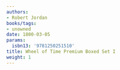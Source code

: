 ```yaml
---
authors:
- Robert Jordan
books/tags:
- unowned
date: 1800-03-05
params:
  isbn13: '9781250251510'
title: Wheel of Time Premium Boxed Set I
weight: 1
---
```


<!--more-->
